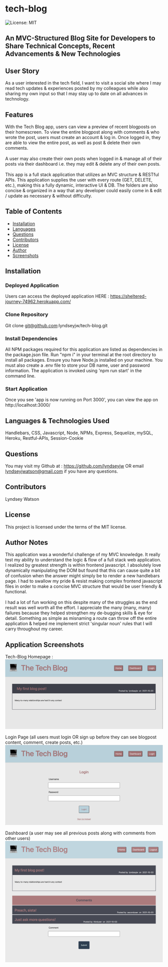# tech-blog

![License: MIT](https://img.shields.io/badge/License-MIT-blueviolet.svg)

## An MVC-Structured Blog Site for Developers to Share Technical Concepts, Recent Advancements &amp; New Technologies 

## User Story

As a user interested in the tech field, I want to visit a social site where I may read tech updates & experiences posted by my colleagues while also sharing my own input so that I may stay up to date on all advances in technology.

## Features

With the Tech Blog app, users can view a preview of recent blogposts on their homescreen. To view the entire blogpost along with comments & who wrote the post, users must create an account & log in. Once logged in, they are able to view the entire post, as well as post & delete their own comments. <br />
<br />
A user may also create their own posts when logged in & manage all of their posts via their dashboard i.e. they may edit & delete any of their own posts. <br />
<br />
This app is a full stack application that utilizes an MVC structure & RESTful APIs. This application supplies the user with every route (GET, DELETE, etc.), making this a fully dynamic, interactive UI & DB. The folders are also concise & organized in a way that any developer could easily come in & edit / update as necessary & without difficulty.

## Table of Contents
  - [Installation](#installation)
  - [Languages](#languages-&-technologies-used)
  - [Questions](#questions)
  - [Contributors](#contributors)
  - [License](#license)
  - [Author](#author-notes)
  - [Screenshots](#application-screenshots)

## Installation

### Deployed Application

Users can access the deployed application HERE : https://sheltered-journey-74962.herokuapp.com/

### Clone Repository

Git clone git@github.com:lyndseyjw/tech-blog.git

### Install Dependencies

All NPM packages required for this application are listed as dependencies in the package.json file. Run "npm i" in your terminal at the root directory to install all packages. Ensure you have Node.js installed on your machine. You must also create a .env file to store your DB name, user and password information. The application is invoked using 'npm run start' in the command line.

### Start Application

Once you see 'app is now running on Port 3000', you can view the app on http://localhost:3000/

## Languages & Technologies Used

Handlebars, CSS, Javascript, Node, NPMs, Express, Sequelize, mySQL, Heroku, Restful-APIs, Session-Cookie

## Questions

You may visit my Github at : https://github.com/lyndseyjw OR email lyndseyjwatson@gmail.com if you have any questions.

## Contributors

Lyndsey Watson

## License

This project is licensed under the terms of the MIT license. 

## Author Notes

This application was a wonderful challenge of my MVC knowledge. It really test my ability to understand the logic & flow of a full stack web application. I realized by greatest strength is within frontend javascript. I absolutely love dynamically manipulating the DOM but found that this can cause quite a bit of confusion when the answer might simply be to render a new handlebars page. I had to swallow my pride & resist making complex frontend javascript files in order to make a concise MVC structure that would be user friendly & functional. <br />
<br />
I had a lot of fun working on this despite many of the struggles as the end result was well worth all the effort. I appreciate the many (many, many) failures because they helped strengthen my de-bugging skills & eye for detail. Something as simple as misnaming a route can throw off the entire application & helped me implement strict 'singular noun' rules that I will carry throughout my career.

## Application Screenshots

Tech-Blog Homepage :
![Homepage](./assets/homepage.png)

Login Page (all users must login OR sign up before they can see blogpost content, comment, create posts, etc.)
![Login Page](./assets/login.png)

Dashboard (a user may see all previous posts along with comments from other users)
![Dashboard](./assets/dashboard.png)
